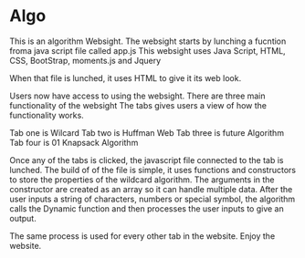 # Algo
This is an algorithm Websight.
The websight starts by lunching a fucntion froma java script file called app.js
This websight uses Java Script, HTML, CSS, BootStrap, moments.js and Jquery

When that file is lunched, it uses HTML to give it its web look.

Users now have access to using the websight.
There are three main functionality of the websight
The tabs gives users a view of how the functionality works.

Tab one is Wilcard
Tab two is Huffman Web
Tab three is future Algorithm 
Tab four is 01 Knapsack Algorithm

Once any of the tabs is clicked, the javascript file connected to the tab is lunched.
The build of of the file is simple, it uses functions and constructors to store the properties of the wildcard algorithm.
The arguments in the constructor are created as an array so it can handle multiple data.
After the user inputs a string of characters, numbers or special symbol, the algorithm calls the Dynamic function and then processes the user inputs to give an output.

The same process is used for every other tab in the website.
Enjoy the website.